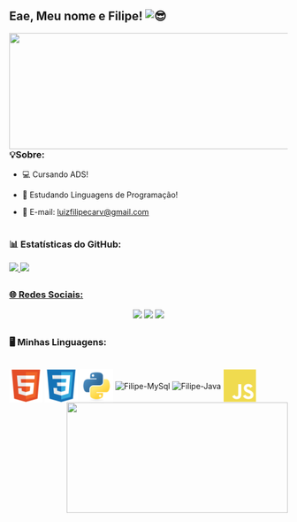 ## Eae, Meu nome e Filipe!  <img src="https://fonts.gstatic.com/s/e/notoemoji/latest/1f60e/512.gif" alt="😎" width="32" height="32">

<img align="right" src="https://github.com/Anmol-Baranwal/Cool-GIFs-For-GitHub/assets/74038190/80728820-e06b-4f96-9c9e-9df46f0cc0a5" width="600" height="210" />

### 💡Sobre:

- 💻 Cursando ADS!
  
- 📖 Estudando Linguagens de Programação!
  
- 📧 E-mail: luizfilipecarv@gmail.com

#

### 📊 Estatísticas do GitHub:
<div align="left">
  <a href="https://github.com/filipecarv">
  <img height="160em" src="https://github-readme-stats.vercel.app/api?username=filipecarv&show_icons=true&theme=dark&include_all_commits=true&count_private=true"/>
  <img height="160em" src="https://github-readme-stats.vercel.app/api/top-langs/?username=filipecarv&layout=compact&langs_count=7&theme=dark&exclude_repo=github-readme-stats,simple-HigherHRNet-analysis"/>
</div>


##
### 🌐 Redes Sociais:
<div align="center">
  <a href="https://www.instagram.com/filipe_carvalho16" target="_blank"><img src="https://img.shields.io/badge/Instagram-E4405F?style=for-the-badge&logo=instagram&logoColor=white" target="_blank"></a>
  <a href="https://www.linkedin.com/in/filipe-carvalho-pereira" target="_blank"><img src="https://img.shields.io/badge/-LinkedIn-%230077B5?style=for-the-badge&logo=linkedin&logoColor=white" target="_blank"></a>
  <a href = "mailto:luizfilipecarv@gmail.com"><img src="https://img.shields.io/badge/-Gmail-%23333?style=for-the-badge&logo=gmail&logoColor=white" target="_blank"></a>

</div>
  
##
### 🖥️ Minhas Linguagens:
<div style="display: inline_block"><br>
  <img align="center" alt="Filipe-HTML" height="60" width="60" src="https://raw.githubusercontent.com/devicons/devicon/master/icons/html5/html5-original.svg">
  <img align="center" alt="Filipe-CSS" height="60" width="60" src="https://raw.githubusercontent.com/devicons/devicon/master/icons/css3/css3-original.svg">
  <img align="center" alt="Filipe-Python" height="60" width="60" src="https://raw.githubusercontent.com/devicons/devicon/master/icons/python/python-original.svg">
  <img align="center" alt="Filipe-MySql" height="60" width="60" src="https://cdn.jsdelivr.net/gh/devicons/devicon@latest/icons/mysql/mysql-original.svg">
  <img align="center" alt="Filipe-Java" height="60" width="60" src="https://cdn.jsdelivr.net/gh/devicons/devicon@latest/icons/java/java-plain.svg">
  <img align="center" alt="Filipe-JS" height="60" width="60" src="https://raw.githubusercontent.com/devicons/devicon/master/icons/javascript/javascript-plain.svg">
  
  <img align="right" src="https://user-images.githubusercontent.com/74038190/212749695-a6817c5a-a794-462b-afca-1b5ce7dd5e63.gif" width="400" height="200">
</div>
